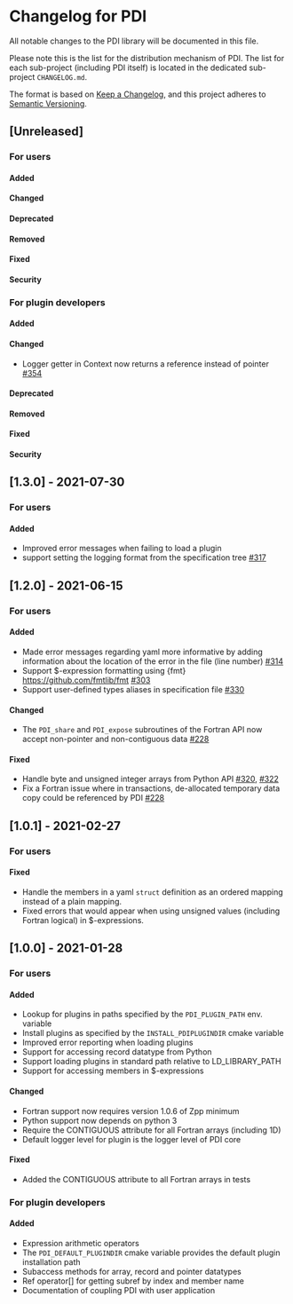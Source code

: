 # Changelog for PDI
All notable changes to the PDI library will be documented in this file.

Please note this is the list for the distribution mechanism of PDI. The list for
each sub-project (including PDI itself) is located in the dedicated sub-project
`CHANGELOG.md`.

The format is based on [Keep a Changelog](https://keepachangelog.com/en/1.0.0/),
and this project adheres to [Semantic Versioning](https://semver.org/spec/v2.0.0.html).



## [Unreleased]


### For users

#### Added

#### Changed

#### Deprecated

#### Removed

#### Fixed

#### Security


### For plugin developers

#### Added

#### Changed
* Logger getter in Context now returns a reference instead of pointer
  [#354](https://gitlab.maisondelasimulation.fr/pdidev/pdi/-/issues/354)

#### Deprecated

#### Removed

#### Fixed

#### Security




## [1.3.0] - 2021-07-30


### For users

#### Added
* Improved error messages when failing to load a plugin
* support setting the logging format from the specification tree
  [#317](https://gitlab.maisondelasimulation.fr/pdidev/pdi/-/issues/317)




## [1.2.0] - 2021-06-15


### For users

#### Added
* Made error messages regarding yaml more informative by adding information
  about the location of the error in the file (line number)
  [#314](https://gitlab.maisondelasimulation.fr/pdidev/pdi/-/issues/314)
* Support $-expression formatting using {fmt} https://github.com/fmtlib/fmt
  [#303](https://gitlab.maisondelasimulation.fr/pdidev/pdi/-/issues/303)
* Support user-defined types aliases in specification file
  [#330](https://gitlab.maisondelasimulation.fr/pdidev/pdi/-/issues/330)

#### Changed
* The `PDI_share` and `PDI_expose` subroutines of the Fortran API now accept
  non-pointer and non-contiguous data
  [#228](https://gitlab.maisondelasimulation.fr/pdidev/pdi/-/issues/228)

#### Fixed
* Handle byte and unsigned integer arrays from Python API
  [#320](https://gitlab.maisondelasimulation.fr/pdidev/pdi/-/issues/320),
  [#322](https://gitlab.maisondelasimulation.fr/pdidev/pdi/-/issues/322)
* Fix a Fortran issue where in transactions, de-allocated temporary data copy
  could be referenced by PDI
  [#228](https://gitlab.maisondelasimulation.fr/pdidev/pdi/-/issues/228)




## [1.0.1] - 2021-02-27

### For users

#### Fixed
* Handle the members in a yaml `struct` definition as an ordered mapping instead
  of a plain mapping.
* Fixed errors that would appear when using unsigned values (including Fortran
  logical) in $-expressions.




## [1.0.0] - 2021-01-28

### For users

#### Added
* Lookup for plugins in paths specified by the `PDI_PLUGIN_PATH` env. variable
* Install plugins as specified by the `INSTALL_PDIPLUGINDIR` cmake variable
* Improved error reporting when loading plugins
* Support for accessing record datatype from Python
* Support loading plugins in standard path relative to LD_LIBRARY_PATH
* Support for accessing members in $-expressions

#### Changed
* Fortran support now requires version 1.0.6 of Zpp minimum
* Python support now depends on python 3
* Require the CONTIGUOUS attribute for all Fortran arrays (including 1D)
* Default logger level for plugin is the logger level of PDI core

#### Fixed
* Added the CONTIGUOUS attribute to all Fortran arrays in tests


### For plugin developers

#### Added
* Expression arithmetic operators
* The `PDI_DEFAULT_PLUGINDIR` cmake variable provides the default plugin installation path
* Subaccess methods for array, record and pointer datatypes
* Ref operator[] for getting subref by index and member name
* Documentation of coupling PDI with user application
